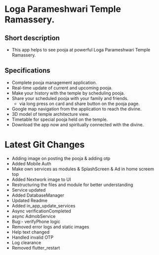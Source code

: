 # Loga Parameshwari Temple Ramassery.

## Short description
 - This app helps to see pooja at powerful Loga Parameshwari Temple Ramassery.

## Specifications
 - Complete pooja management application.
 - Real-time update of current and upcoming pooja.
 - Make your history with the temple by scheduling pooja.
 - Share your scheduled pooja with your family and friends.
     - via long press on card and share button on the pooja page.
 - Google map navigation from the application to reach the divine.
 - 3D model of temple architecture view.
 - Timetable for special pooja held on the temple.
 - Download the app now and spiritually connected with the divine​. 

# Latest Git Changes
 - Adding image on posting the pooja & adding otp
 - Added Mobile Auth
 - Make own services as modules & SplashScreen & Ad in home screem top
 - Added Nextwork image to UI
 - Restructuring the files and module for better understanding
 - Service updated
 - Added DatabaseManager
 - Updated Readme
 - Added in_app_update_services
 - Async verificationCompleted
 - async AdmobService
 - Bug:- verifyPhone logic
 - Removed error logs and static images
 - Help text changed
 - Handled invalid OTP
 - Log clearance
 - Removed flutter_restart